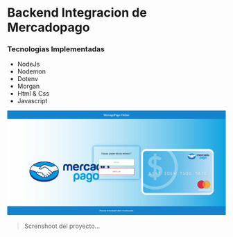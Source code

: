 # Backend Integracion de Mercadopago

### Tecnologias Implementadas

* NodeJs
* Nodemon
* Dotenv
* Morgan
* Html & Css
* Javascript

![Tumbail](./portada.png)

> Screnshoot del proyecto...
